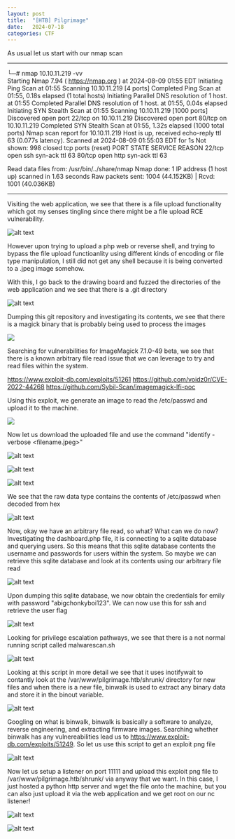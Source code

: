 ```yaml
---
layout: post
title:  "[HTB] Pilgrimage"
date:   2024-07-18
categories: CTF
---
```


As usual let us start with our nmap scan

---

└─# nmap 10.10.11.219 -vv                 
Starting Nmap 7.94 ( https://nmap.org ) at 2024-08-09 01:55 EDT
Initiating Ping Scan at 01:55
Scanning 10.10.11.219 [4 ports]
Completed Ping Scan at 01:55, 0.18s elapsed (1 total hosts)
Initiating Parallel DNS resolution of 1 host. at 01:55
Completed Parallel DNS resolution of 1 host. at 01:55, 0.04s elapsed
Initiating SYN Stealth Scan at 01:55
Scanning 10.10.11.219 [1000 ports]
Discovered open port 22/tcp on 10.10.11.219
Discovered open port 80/tcp on 10.10.11.219
Completed SYN Stealth Scan at 01:55, 1.32s elapsed (1000 total ports)
Nmap scan report for 10.10.11.219
Host is up, received echo-reply ttl 63 (0.077s latency).
Scanned at 2024-08-09 01:55:03 EDT for 1s
Not shown: 998 closed tcp ports (reset)
PORT   STATE SERVICE REASON
22/tcp open  ssh     syn-ack ttl 63
80/tcp open  http    syn-ack ttl 63

Read data files from: /usr/bin/../share/nmap
Nmap done: 1 IP address (1 host up) scanned in 1.63 seconds
           Raw packets sent: 1004 (44.152KB) | Rcvd: 1001 (40.036KB)
                                                                      

---

Visiting the web application, we see that there is a file upload functionality which got my senses tingling since there might be a file upload RCE vulnerability. 

![alt text](/assets/uploads/htb-pilgrimage/image-1.png)


However upon trying to upload a php web or reverse shell, and trying to bypass the file upload functioanlity using different kinds of encoding or file type manipulation, I still did not get any shell because it is being converted to a .jpeg image somehow.  

With this, I go back to the drawing board and fuzzed the directories of the web application and we see that there is a .git directory

![alt text](/assets/uploads/htb-pilgrimage/image.png)

Dumping this git repository and investigating its contents, we see that there is a magick binary that is probably being used to process the images 

![](/assets/uploads/htb-pilgrimage/image-2.png)

Searching for vulnerabilities for ImageMagick 7.1.0-49 beta, we see that there is a known arbitrary file read issue that we can leverage to try and read files within the system.

https://www.exploit-db.com/exploits/51261
https://github.com/voidz0r/CVE-2022-44268
https://github.com/Sybil-Scan/imagemagick-lfi-poc

Using this exploit, we generate an image to read the /etc/passwd and upload it to the machine. 

![](/assets/uploads/htb-pilgrimage/image-3.png)

Now let us download the uploaded file and use the command "identify -verbose <filename.jpeg>" 

![alt text](/assets/uploads/htb-pilgrimage/image-4.png)

![alt text](/assets/uploads/htb-pilgrimage/image-5.png)

![alt text](/assets/uploads/htb-pilgrimage/image-6.png)

We see that the raw data type contains the contents of /etc/passwd when decoded from hex

![alt text](/assets/uploads/htb-pilgrimage/image-7.png)

Now, okay we have an arbitrary file read, so what? What can we do now? Investigating the dashboard.php file, it is connecting to a sqlite database and querying users. So this means that this sqlite database contents the username and passwords for users within the system. So maybe we can retrieve this sqlite database and look at its contents using our arbitrary file read

![alt text](/assets/uploads/htb-pilgrimage/image-8.png)

Upon dumping this sqlite database, we now obtain the credentials for emily with password "abigchonkyboi123". We can now use this for ssh and retrieve the user flag

![alt text](/assets/uploads/htb-pilgrimage/image-9.png)

Looking for privilege escalation pathways, we see that there is a not normal running script called malwarescan.sh

![alt text](/assets/uploads/htb-pilgrimage/image-10.png)

Looking at this script in more detail we see that it uses inotifywait to contantly look at the /var/www/pilgrimage.htb/shrunk/ directory for new files and when there is a new file, binwalk is used to extract any binary data and store it in the binout variable. 

![alt text](/assets/uploads/htb-pilgrimage/image-11.png)

Googling on what is binwalk, binwalk is basically a software to analyze, reverse engineering, and extracting firmware images. Searching whether binwalk has any vulnereabilities lead us to https://www.exploit-db.com/exploits/51249. So let us use this script to get an exploit png file

![alt text](/assets/uploads/htb-pilgrimage/image-12.png)

Now let us setup a listener on port 11111 and upload this exploit png file to /var/www/pilgrimage.htb/shrunk/ via anyway that we want. In this case, I just hosted a python http server and wget the file onto the machine, but you can also just upload it via the web application and we get root on our nc listener!

![alt text](/assets/uploads/htb-pilgrimage/image-13.png)

![alt text](/assets/uploads/htb-pilgrimage/image-14.png)
